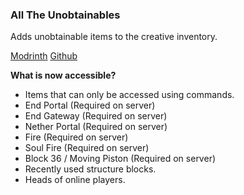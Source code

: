 ### All The Unobtainables
Adds unobtainable items to the creative inventory.

[Modrinth](https://modrinth.com/mod/alltheunobtainables)
[Github](https://github.com/Totobird-Creations/AllTheUnobtainables-Mod)

**What is now accessible?**
- Items that can only be accessed using commands.
- End Portal (Required on server)
- End Gateway (Required on server)
- Nether Portal (Required on server)
- Fire (Required on server)
- Soul Fire (Required on server)
- Block 36 / Moving Piston (Required on server)
- Recently used structure blocks.
- Heads of online players.